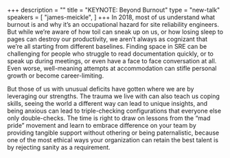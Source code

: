 +++
description = ""
title = "KEYNOTE: Beyond Burnout"
type = "new-talk"
speakers = [
        "james-meickle",
]
+++
In 2018, most of us understand what burnout is and why it’s an occupational hazard for site reliability engineers. But while we’re aware of how toil can sneak up on us, or how losing sleep to pages can destroy our productivity, we aren’t always as cognizant that we’re all starting from different baselines. Finding space in SRE can be challenging for people who struggle to read documentation quickly, or to speak up during meetings, or even have a face to face conversation at all. Even worse, well-meaning attempts at accommodation can stifle personal growth or become career-limiting.

But those of us with unusual deficits have gotten where we are by leveraging our strengths. The trauma we live with can also teach us coping skills, seeing the world a different way can lead to unique insights, and being anxious can lead to triple-checking configurations that everyone else only double-checks. The time is right to draw on lessons from the “mad pride” movement and learn to embrace difference on your team by providing tangible support without othering or being paternalistic, because one of the most ethical ways your organization can retain the best talent is by rejecting sanity as a requirement.